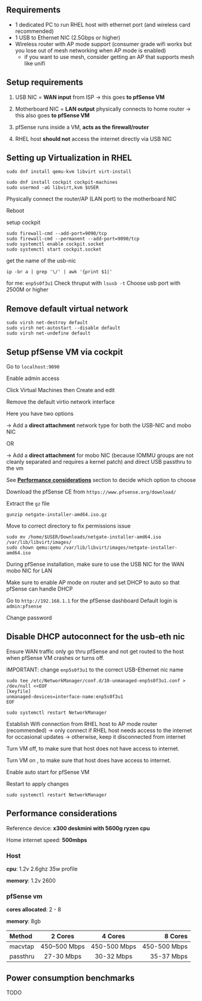 
## Requirements
- 1 dedicated PC to run RHEL host with ethernet port (and wireless card recommended)
- 1 USB to Ethernet NIC (2.5Gbps or higher)
- Wireless router with AP mode support (consumer grade wifi works but you lose out of mesh networking when AP mode is enabled)
    - if you want to use mesh, consider getting an AP that supports mesh like unifi
  
## Setup requirements
1. USB NIC = **WAN input** from ISP 
  -> this goes **to pfSense VM**
  
2. Motherboard NIC = **LAN output** physically connects to home router
   -> this also goes **to pfSense VM** 

3. pfSense runs inside a VM, **acts as the firewall/router**

4. RHEL host **should not** access the internet directly via USB NIC


## Setting up Virtualization in RHEL

```
sudo dnf install qemu-kvm libvirt virt-install
```
```
sudo dnf install cockpit cockpit-machines
sudo usermod -aG libvirt,kvm $USER
```

Physically connect the router/AP (LAN port) to the motherboard NIC

Reboot

setup cockpit
```
sudo firewall-cmd --add-port=9090/tcp
sudo firewall-cmd --permanent --add-port=9090/tcp
sudo systemctl enable cockpit.socket
sudo systemctl start cockpit.socket
```

get the name of the usb-nic

```
ip -br a | grep '\/' | awk '{print $1|'
```

for me: `enp5s0f3u1`
Check thruput with `lsusb -t`
Choose usb port with 2500M or higher

## Remove default virtual network
```
sudo virsh net-destroy default
sudo virsh net-autostart --disable default
sudo virsh net-undefine default
```

## Setup pfSense VM via cockpit

Go to `localhost:9090`

Enable admin access

Click Virtual Machines then Create and edit

Remove the default virtio network interface

Here you have two options

-> Add a **direct attachment**  network type for both the USB-NIC and mobo NIC 

OR

-> Add a **direct attachment** for mobo NIC (because IOMMU groups are not cleanly separated and requires a kernel patch) and direct USB passthru to the vm

See [**Performance considerations**](https://github.com/hiCozyty/homelab/blob/main/readme/base_homelab_setup.md#performance-considerations) section to decide which option to choose

Download the pfSense CE from `https://www.pfsense.org/download/`

Extract the `gz` file 
```
gunzip netgate-installer-amd64.iso.gz 
```
Move to correct directory to fix permissions issue
```
sudo mv /home/$USER/Downloads/netgate-installer-amd64.iso /var/lib/libvirt/images/
sudo chown qemu:qemu /var/lib/libvirt/images/netgate-installer-amd64.iso

```

During pfSense installation, make sure to use the USB NIC for the WAN mobo NIC for LAN

Make sure to enable AP mode on router and set DHCP to auto so that pfSense can handle DHCP 

Go to `http://192.168.1.1` for the pfSense dashboard
Default login is `admin:pfsense`

Change password

## Disable DHCP autoconnect for the usb-eth nic
Ensure WAN traffic only go thru pfSense and not get routed to the host when pfSense VM crashes or turns off.

IMPORTANT: change `enp5s0f3u1` to the correct USB-Ethernet nic name

```
sudo tee /etc/NetworkManager/conf.d/10-unmanaged-enp5s0f3u1.conf > /dev/null <<EOF
[keyfile]
unmanaged-devices=interface-name:enp5s0f3u1
EOF

sudo systemctl restart NetworkManager
```

Establish Wifi connection from RHEL host to AP mode router (recommended)
-> only connect if RHEL host needs access to the internet for occasional updates
-> otherwise, keep it disconnected from internet

Turn VM off, to make sure that host does not have access to internet. 

Turn VM on , to make sure that host does have access to internet.

Enable auto start for pfSense VM

Restart to apply changes
```
sudo systemctl restart NetworkManager
```

## Performance considerations

Reference device: **x300 deskmini with 5600g ryzen cpu**

Home internet speed: **500mbps**

### Host 

**cpu**: 1.2v 2.6ghz 35w profile 

**memory**: 1.2v 2600


### pfSense vm 

**cores allocated**: 2 - 8

**memory**: 8gb

| Method     | 2 Cores     | 4 Cores      | 8 Cores      |
|:-----------|:-----------:|:------------:|-------------:|
| macvtap    | 450–500 Mbps| 450-500 Mbps | 450-500 Mbps |
| passthru   | 27-30 Mbps  | 30-32 Mbps   | 35-37 Mbps   |


## Power consumption benchmarks
TODO

